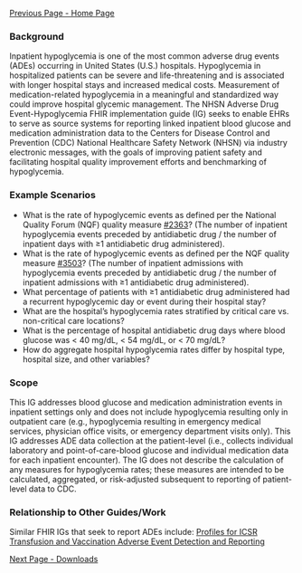 [Previous Page - Home Page](index.html)

### Background

Inpatient hypoglycemia is one of the most common adverse drug events (ADEs) occurring in United States (U.S.) hospitals. Hypoglycemia in hospitalized patients can be severe and life-threatening and is associated with longer hospital stays and increased medical costs. Measurement of medication-related hypoglycemia in a meaningful and standardized way could improve hospital glycemic management. The NHSN Adverse Drug Event-Hypoglycemia FHIR implementation guide (IG) seeks to enable EHRs to serve as source systems for reporting linked inpatient blood glucose and medication administration data to the Centers for Disease Control and Prevention (CDC) National Healthcare Safety Network (NHSN) via industry electronic messages, with the goals of improving patient safety and facilitating hospital quality improvement efforts and benchmarking of hypoglycemia.

### Example Scenarios

* What is the rate of hypoglycemic events as defined per the National Quality Forum (NQF) quality measure [#2363](https://cmit.cms.gov/CMIT_public/ViewMeasure?MeasureId=3180)? (The number of inpatient hypoglycemia events preceded by antidiabetic drug / the number of inpatient days with ≥1 antidiabetic drug administered).
* What is the rate of hypoglycemic events as defined per the NQF quality measure [#3503](https://cmit.cms.gov/CMIT_public/ViewMeasure?MeasureId=6086)? (The number of inpatient admissions with hypoglycemia events preceded by antidiabetic drug / the number of inpatient admissions with ≥1 antidiabetic drug administered).
* What percentage of patients with ≥1 antidiabetic drug administered had a recurrent hypoglycemic day or event during their hospital stay?
* What are the hospital’s hypoglycemia rates stratified by critical care vs. non-critical care locations?
* What is the percentage of hospital antidiabetic drug days where blood glucose was < 40 mg/dL, < 54 mg/dL, or < 70 mg/dL?
* How do aggregate hospital hypoglycemia rates differ by hospital type, hospital size, and other variables?

### Scope

This IG addresses blood glucose and medication administration events in inpatient settings only and does not include hypoglycemia resulting only in outpatient care (e.g., hypoglycemia resulting in emergency medical services, physician office visits, or emergency department visits only). This IG addresses ADE data collection at the patient-level (i.e., collects individual laboratory and point-of-care-blood glucose and individual medication data for each inpatient encounter). The IG does not describe the calculation of any measures for hypoglycemia rates; these measures are intended to be calculated, aggregated, or risk-adjusted subsequent to reporting of patient-level data to CDC.

### Relationship to Other Guides/Work

Similar FHIR IGs that seek to report ADEs include: [Profiles for ICSR Transfusion and Vaccination Adverse Event Detection and Reporting](https://build.fhir.org/ig/HL7/fhir-icsr-ae-reporting/branches/main/index.html)


[Next Page - Downloads](downloads.html)